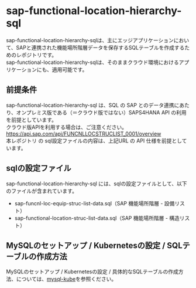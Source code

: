 # sap-functional-location-hierarchy-sql

sap-functional-location-hierarchy-sqlは、主にエッジアプリケーションにおいて、SAPと連携された機能場所階層データを保存するSQLテーブルを作成するためのレポジトリです。  
sap-functional-location-hierarchy-sqlは、そのままクラウド環境におけるアプリケーションにも、適用可能です。  

## 前提条件  
sap-functional-location-hierarchy-sql は、SQL の SAP とのデータ連携にあたり、オンプレミス版である（＝クラウド版ではない）SAPS4HANA API の利用を前提としています。  
クラウド版APIを利用する場合は、ご注意ください。  
https://api.sap.com/api/FUNCNLLOCSTRUCLIST_0001/overview      
本レポジトリ の sql設定ファイルの内容は、上記URL の API 仕様を前提としています。  

## sqlの設定ファイル

sap-functional-location-hierarchy-sql には、sqlの設定ファイルとして、以下のファイルが含まれています。  

* sap-funcnl-loc-equip-struc-list-data.sql（SAP 機能場所階層 - 設備リスト）  
* sap-functional-location-struc-list-data.sql（SAP 機能場所階層 - 構造リスト）
  
## MySQLのセットアップ / Kubernetesの設定 / SQLテーブルの作成方法  

MySQLのセットアップ / Kubernetesの設定 / 具体的なSQLテーブルの作成方法、については、[mysql-kube](https://github.com/latonaio/mysql-kube)を参照ください。  
